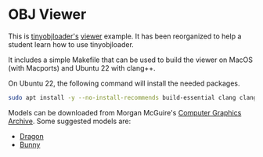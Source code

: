 
# OBJ Viewer

This is [tinyobjloader's](https://github.com/tinyobjloader/tinyobjloader) [viewer](https://github.com/tinyobjloader/tinyobjloader/tree/release/examples/viewer) example. It has been reorganized to help a student learn how to use tinyobjloader.

It includes a simple Makefile that can be used to build the viewer on MacOS (with Macports) and Ubuntu 22 with clang++.

On Ubuntu 22, the following command will install the needed packages.

```sh
sudo apt install -y --no-install-recommends build-essential clang clang-format clang-tidy libglm-dev libglew-dev libglfw3-dev libtinyobjloader-dev
```

Models can be downloaded from Morgan McGuire's [Computer Graphics Archive](https://casual-effects.com/data). Some suggested models are:

* [Dragon](https://casual-effects.com/g3d/data10/research/model/dragon/dragon.zip)
* [Bunny](https://casual-effects.com/g3d/data10/research/model/bunny/bunny.zip)

